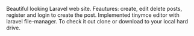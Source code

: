 Beautiful looking Laravel web site.
Feautures: create, edit delete posts, register and login to create the post. Implemented tinymce editor with laravel file-manager.
To check it out clone or download to your local hard drive.
